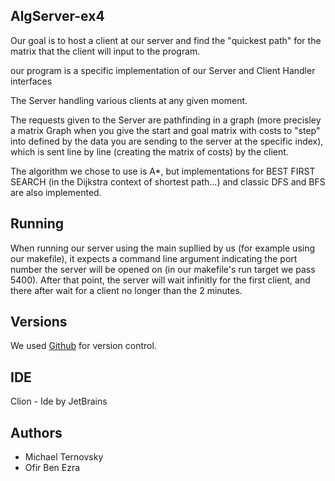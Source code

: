 ## AlgServer-ex4

Our goal is to host a client at our server and find the "quickest path" for the matrix that the client will input to the program.

our program is a specific implementation of our Server and Client Handler interfaces

The Server handling various clients at any given moment.

The requests given to the Server are pathfinding in a graph (more precisley a matrix Graph when you give the start and goal matrix with costs to "step" into defined 
by the data you are sending to the server at the specific index), which is sent line by line (creating the matrix of costs) by the client.

The algorithm we chose to use is A*, but implementations for BEST FIRST SEARCH (in the Dijkstra context of shortest path...) and classic DFS and BFS are also implemented.


## Running

When running our server using the main supllied by us (for example using our makefile), it expects a command line argument indicating the port number the server will be
opened on (in our makefile's run target we pass 5400). After that point, the server will wait infinitly for the first client, and there after wait for a client no longer
than the 2 minutes.

## Versions

We used [Github](https://github.com/michaeltern/ex4.git) for version control.


## IDE

Clion - Ide by JetBrains

## Authors

- Michael Ternovsky
- Ofir Ben Ezra


